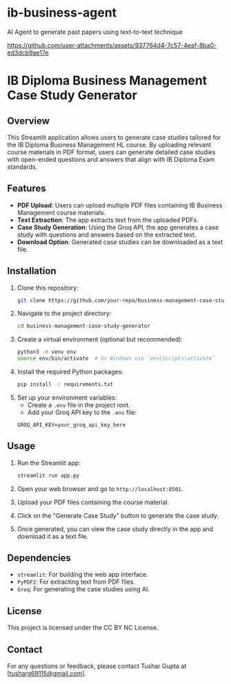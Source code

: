 # ib-business-agent

AI Agent to generate past papers using text-to-text technique

https://github.com/user-attachments/assets/937764d4-7c57-4eaf-8ba0-ed3dcb9ae17e

# IB Diploma Business Management Case Study Generator

## Overview

This Streamlit application allows users to generate case studies tailored for the IB Diploma Business Management HL course. By uploading relevant course materials in PDF format, users can generate detailed case studies with open-ended questions and answers that align with IB Diploma Exam standards.

## Features

- **PDF Upload**: Users can upload multiple PDF files containing IB Business Management course materials.
- **Text Extraction**: The app extracts text from the uploaded PDFs.
- **Case Study Generation**: Using the Groq API, the app generates a case study with questions and answers based on the extracted text.
- **Download Option**: Generated case studies can be downloaded as a text file.

## Installation

1. Clone this repository:
    ```bash
    git clone https://github.com/your-repo/business-management-case-study-generator.git
    ```
2. Navigate to the project directory:
    ```bash
    cd business-management-case-study-generator
    ```
3. Create a virtual environment (optional but recommended):
    ```bash
    python3 -m venv env
    source env/bin/activate  # On Windows use `env\Scripts\activate`
    ```
4. Install the required Python packages:
    ```bash
    pip install -r requirements.txt
    ```
5. Set up your environment variables:
    - Create a `.env` file in the project root.
    - Add your Groq API key to the `.env` file:
    ```env
    GROQ_API_KEY=your_groq_api_key_here
    ```

## Usage

1. Run the Streamlit app:
    ```bash
    streamlit run app.py
    ```
2. Open your web browser and go to `http://localhost:8501`.

3. Upload your PDF files containing the course material.

4. Click on the "Generate Case Study" button to generate the case study.

5. Once generated, you can view the case study directly in the app and download it as a text file.

## Dependencies

- `streamlit`: For building the web app interface.
- `PyPDF2`: For extracting text from PDF files.
- `Groq`: For generating the case studies using AI.

## License

This project is licensed under the CC BY NC License.

## Contact

For any questions or feedback, please contact Tushar Gupta at [tusharg69115@gmail.com].
